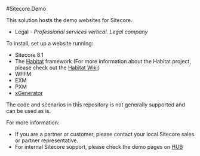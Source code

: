 #Sitecore.Demo

This solution hosts the demo websites for Sitecore.

* Legal - *Professional services vertical. Legal company*

To install, set up a website running:
* Sitecore 8.1
* The [Habitat](https://github.com/sitecore/habitat) framework (For more information about the Habitat project, please check out the [Habitat Wiki](https://github.com/sitecore/habitat/wiki))
* WFFM
* EXM
* PXM
* [xGenerator](https://github.com/Sitecore/xGenerator)

The code and scenarios in this repository is not generally supported and can be used as is.

For more information:
* If you are a partner or customer, please contact your local Sitecore sales or partner representative.  
* For internal Sitecore support, please check the demo pages on [HUB](https://sitecore1.sharepoint.com/sites/productmarketing/PMC/SitePages/HUB/Demo%20tools.aspx)
